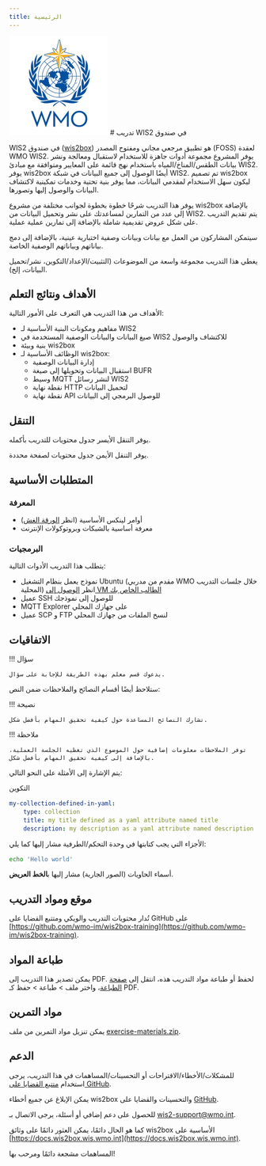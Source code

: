 ```yaml
---
title: الرئيسية
---
```


<img alt="شعار WMO" src="assets/img/wmo-logo.png" width="200">
# تدريب WIS2 في صندوق

WIS2 في صندوق ([wis2box](https://docs.wis2box.wis.wmo.int)) هو تطبيق مرجعي مجاني ومفتوح المصدر (FOSS) لعقدة WMO WIS2. يوفر المشروع مجموعة أدوات جاهزة للاستخدام لاستقبال ومعالجة ونشر بيانات الطقس/المناخ/المياه باستخدام نهج قائمة على المعايير ومتوافقة مع مبادئ WIS2. يوفر wis2box أيضًا الوصول إلى جميع البيانات في شبكة WIS2. تم تصميم wis2box ليكون سهل الاستخدام لمقدمي البيانات، مما يوفر بنية تحتية وخدمات تمكينية لاكتشاف البيانات والوصول إليها وتصورها.

يوفر هذا التدريب شرحًا خطوة بخطوة لجوانب مختلفة من مشروع wis2box بالإضافة إلى عدد من التمارين
لمساعدتك على نشر وتحميل البيانات من WIS2. يتم تقديم التدريب على شكل عروض تقديمية شاملة بالإضافة إلى
تمارين عملية عملية.

سيتمكن المشاركون من العمل مع بيانات وبيانات وصفية اختبارية عينية، بالإضافة إلى دمج بياناتهم وبياناتهم الوصفية الخاصة.

يغطي هذا التدريب مجموعة واسعة من الموضوعات (التثبيت/الإعداد/التكوين، نشر/تحميل البيانات، إلخ).

## الأهداف ونتائج التعلم

الأهداف من هذا التدريب هي التعرف على الأمور التالية:

- مفاهيم ومكونات البنية الأساسية لـ WIS2
- صيغ البيانات والبيانات الوصفية المستخدمة في WIS2 للاكتشاف والوصول
- بنية وبيئة wis2box
- الوظائف الأساسية لـ wis2box:
    - إدارة البيانات الوصفية
    - استقبال البيانات وتحويلها إلى صيغة BUFR
    - وسيط MQTT لنشر رسائل WIS2
    - نقطة نهاية HTTP لتحميل البيانات
    - نقطة نهاية API للوصول البرمجي إلى البيانات

## التنقل

يوفر التنقل الأيسر جدول محتويات للتدريب بأكمله.

يوفر التنقل الأيمن جدول محتويات لصفحة محددة.

## المتطلبات الأساسية

### المعرفة

- أوامر لينكس الأساسية (انظر [الورقة الغش](cheatsheets/linux.md))
- معرفة أساسية بالشبكات وبروتوكولات الإنترنت

### البرمجيات

يتطلب هذا التدريب الأدوات التالية:

- نموذج يعمل بنظام التشغيل Ubuntu (مقدم من مدربي WMO خلال جلسات التدريب المحلية) انظر [الوصول إلى VM الطالب الخاص بك](practical-sessions/accessing-your-student-vm.md#introduction)
- عميل SSH للوصول إلى نموذجك
- MQTT Explorer على جهازك المحلي
- عميل SCP و FTP لنسخ الملفات من جهازك المحلي

## الاتفاقيات

!!! سؤال

    يدعوك قسم معلم بهذه الطريقة للإجابة على سؤال.

ستلاحظ أيضًا أقسام النصائح والملاحظات ضمن النص:

!!! نصيحة

    تشارك النصائح المساعدة حول كيفية تحقيق المهام بأفضل شكل.

!!! ملاحظة

    توفر الملاحظات معلومات إضافية حول الموضوع الذي تغطيه الجلسة العملية، بالإضافة إلى كيفية تحقيق المهام بأفضل شكل.

يتم الإشارة إلى الأمثلة على النحو التالي:

التكوين
``` {.yaml linenums="1"}
my-collection-defined-in-yaml:
    type: collection
    title: my title defined as a yaml attribute named title
    description: my description as a yaml attribute named description
```

الأجزاء التي يجب كتابتها في وحدة التحكم/الطرفية مشار إليها كما يلي:

```bash
echo 'Hello world'
```

أسماء الحاويات (الصور الجارية) مشار إليها ب**الخط العريض**.

## موقع ومواد التدريب

تُدار محتويات التدريب والويكي ومتتبع القضايا على GitHub على [https://github.com/wmo-im/wis2box-training](https://github.com/wmo-im/wis2box-training).

## طباعة المواد

يمكن تصدير هذا التدريب إلى PDF. لحفظ أو طباعة مواد التدريب هذه، انتقل إلى [صفحة الطباعة](print_page)، واختر
ملف > طباعة > حفظ كـ PDF.

## مواد التمرين

يمكن تنزيل مواد التمرين من ملف [exercise-materials.zip](/exercise-materials.zip).

## الدعم

للمشكلات/الأخطاء/الاقتراحات أو التحسينات/المساهمات في هذا التدريب، يرجى استخدام [متتبع القضايا على GitHub](https://github.com/wmo-im/wis2box-training/issues).

يمكن الإبلاغ عن جميع أخطاء wis2box والتحسينات والقضايا على [GitHub](https://github.com/wmo-im/wis2box/issues).

للحصول على دعم إضافي أو أسئلة، يرجى الاتصال بـ wis2-support@wmo.int.

كما هو الحال دائمًا، يمكن العثور دائمًا على وثائق wis2box الأساسية على [https://docs.wis2box.wis.wmo.int](https://docs.wis2box.wis.wmo.int).

المساهمات مشجعة دائمًا ومرحب بها!